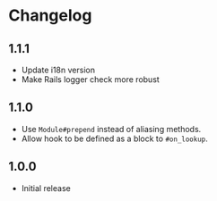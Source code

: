 # Changelog

## 1.1.1

- Update i18n version
- Make Rails logger check more robust

## 1.1.0

- Use `Module#prepend` instead of aliasing methods.
- Allow hook to be defined as a block to `#on_lookup`.

## 1.0.0

- Initial release
